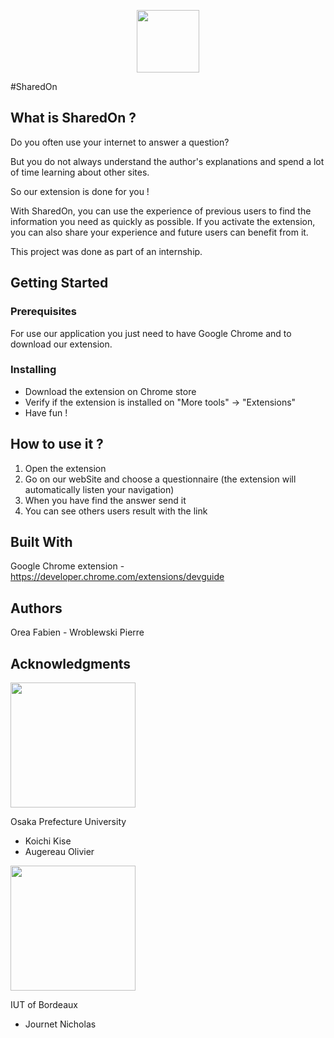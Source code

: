 <p align="center">
  <img width="100" height="100" src="http://163.172.59.102/webSite/img/lantern_128.png">
</p>

#SharedOn

## What is SharedOn ?
Do you often use your internet to answer a question?

But you do not always understand the author's explanations and spend a lot of time learning about other sites.

So our extension is done for you !

With SharedOn, you can use the experience of previous users to find the information you need as quickly as possible. If you activate the extension, you can also share your experience and future users can benefit from it.

This project was done as part of an internship.

## Getting Started
### Prerequisites
For use our application you just need to have Google Chrome and to download our extension.

### Installing
- Download the extension on Chrome store
- Verify if the extension is installed on "More tools" -> "Extensions"
- Have fun !

## How to use it ?
1) Open the extension
2) Go on our webSite and choose a questionnaire (the extension will automatically listen your navigation)
3) When you have find the answer send it
4) You can see others users result with the link

## Built With
Google Chrome extension - https://developer.chrome.com/extensions/devguide

## Authors
Orea Fabien - Wroblewski Pierre

## Acknowledgments
<img width="200" src="http://www.p.s.osakafu-u.ac.jp/tamura/OPU_logo1.png">

Osaka Prefecture University 
- Koichi Kise
- Augereau Olivier

<img width="200" src="https://www.iut.u-bordeaux.fr/general/wp-content/uploads/2017/03/iut_Bordeaux_RVB-01-e1488459784711.jpg">

IUT of Bordeaux
- Journet Nicholas
